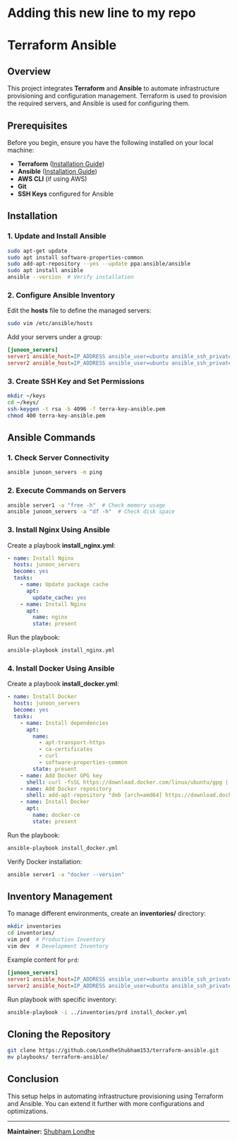 # Adding this new line to my repo

# Terraform Ansible

## Overview
This project integrates **Terraform** and **Ansible** to automate infrastructure provisioning and configuration management. Terraform is used to provision the required servers, and Ansible is used for configuring them.

## Prerequisites
Before you begin, ensure you have the following installed on your local machine:

- **Terraform** ([Installation Guide](https://developer.hashicorp.com/terraform/tutorials/aws-get-started/install-cli))
- **Ansible** ([Installation Guide](https://docs.ansible.com/ansible/latest/installation_guide/intro_installation.html))
- **AWS CLI** (if using AWS)
- **Git**
- **SSH Keys** configured for Ansible

## Installation
### 1. Update and Install Ansible
```bash
sudo apt-get update
sudo apt install software-properties-common
sudo add-apt-repository --yes --update ppa:ansible/ansible
sudo apt install ansible
ansible --version  # Verify installation
```

### 2. Configure Ansible Inventory
Edit the **hosts** file to define the managed servers:
```bash
sudo vim /etc/ansible/hosts
```
Add your servers under a group:
```ini
[junoon_servers]
server1 ansible_host=IP_ADDRESS ansible_user=ubuntu ansible_ssh_private_key_file=/path/to/private/key
server2 ansible_host=IP_ADDRESS ansible_user=ubuntu ansible_ssh_private_key_file=/path/to/private/key
```

### 3. Create SSH Key and Set Permissions
```bash
mkdir ~/keys
cd ~/keys/
ssh-keygen -t rsa -b 4096 -f terra-key-ansible.pem
chmod 400 terra-key-ansible.pem
```

## Ansible Commands
### 1. Check Server Connectivity
```bash
ansible junoon_servers -m ping
```
### 2. Execute Commands on Servers
```bash
ansible server1 -a "free -h"  # Check memory usage
ansible junoon_servers -a "df -h"  # Check disk space
```

### 3. Install Nginx Using Ansible
Create a playbook **install_nginx.yml**:
```yaml
- name: Install Nginx
  hosts: junoon_servers
  become: yes
  tasks:
    - name: Update package cache
      apt:
        update_cache: yes
    - name: Install Nginx
      apt:
        name: nginx
        state: present
```
Run the playbook:
```bash
ansible-playbook install_nginx.yml
```

### 4. Install Docker Using Ansible
Create a playbook **install_docker.yml**:
```yaml
- name: Install Docker
  hosts: junoon_servers
  become: yes
  tasks:
    - name: Install dependencies
      apt:
        name:
          - apt-transport-https
          - ca-certificates
          - curl
          - software-properties-common
        state: present
    - name: Add Docker GPG key
      shell: curl -fsSL https://download.docker.com/linux/ubuntu/gpg | sudo apt-key add -
    - name: Add Docker repository
      shell: add-apt-repository "deb [arch=amd64] https://download.docker.com/linux/ubuntu focal stable"
    - name: Install Docker
      apt:
        name: docker-ce
        state: present
```
Run the playbook:
```bash
ansible-playbook install_docker.yml
```
Verify Docker installation:
```bash
ansible server1 -a "docker --version"
```

## Inventory Management
To manage different environments, create an **inventories/** directory:
```bash
mkdir inventories
cd inventories/
vim prd  # Production Inventory
vim dev  # Development Inventory
```
Example content for `prd`:
```ini
[junoon_servers]
server1 ansible_host=IP_ADDRESS ansible_user=ubuntu ansible_ssh_private_key_file=/path/to/private/key
server2 ansible_host=IP_ADDRESS ansible_user=ubuntu ansible_ssh_private_key_file=/path/to/private/key
```
Run playbook with specific inventory:
```bash
ansible-playbook -i ../inventories/prd install_docker.yml
```

## Cloning the Repository
```bash
git clone https://github.com/LondheShubham153/terraform-ansible.git
mv playbooks/ terraform-ansible/
```

## Conclusion
This setup helps in automating infrastructure provisioning using Terraform and Ansible. You can extend it further with more configurations and optimizations.

---
**Maintainer:** [Shubham Londhe](https://github.com/LondheShubham153)

